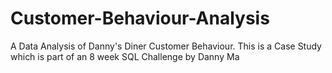 # Customer-Behaviour-Analysis
A Data Analysis of Danny's Diner Customer Behaviour. This is a Case Study which is part of an 8 week SQL Challenge by Danny Ma
